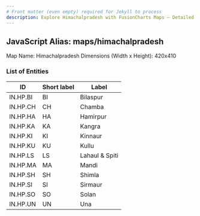 ```yaml
---
# Front matter (even empty) required for Jekyll to process
description: Explore Himachalpradesh with FusionCharts Maps – Detailed features for seamless integration. Try now & enhance your data visualization today! 
---
```


## JavaScript Alias: maps/himachalpradesh

Map Name: Himachalpradesh
Dimensions (Width x Height): 420x410






### List of Entities

ID | Short label | Label
---|---|---|
IN.HP.BI|BI|Bilaspur
IN.HP.CH|CH|Chamba
IN.HP.HA|HA|Hamirpur
IN.HP.KA|KA|Kangra
IN.HP.KI|KI|Kinnaur
IN.HP.KU|KU|Kullu
IN.HP.LS|LS|Lahaul & Spiti
IN.HP.MA|MA|Mandi
IN.HP.SH|SH|Shimla
IN.HP.SI|SI|Sirmaur
IN.HP.SO|SO|Solan
IN.HP.UN|UN|Una

